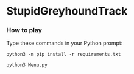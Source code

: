 # StupidGreyhoundTrack

### How to play

Type these commands in your Python prompt:

`python3 -m pip install -r requirements.txt`

`python3 Menu.py`